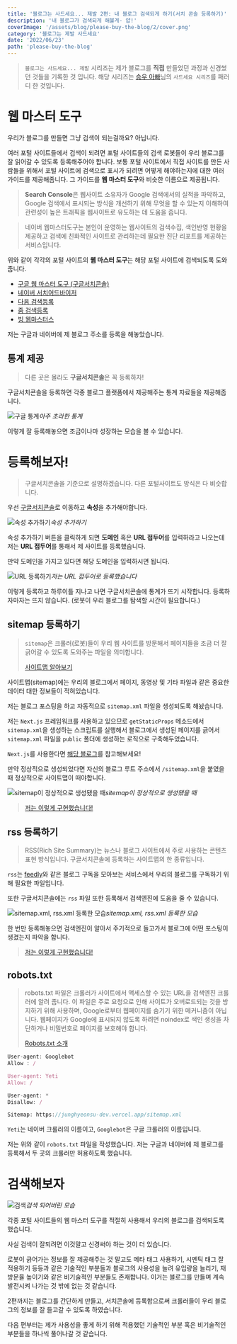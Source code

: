 ```yaml
---
title: '블로그는 사드세요... 제발 2편: 내 블로그 검색되게 하기(서치 콘솔 등록하기)'
description: '내 블로그가 검색되게 해볼게- 얍!'
coverImage: '/assets/blog/please-buy-the-blog/2/cover.png'
category: '블로그는 제발 사드세요'
date: '2022/06/23'
path: 'please-buy-the-blog'
---
```


> `블로그는 사드세요... 제발` 시리즈는 제가 블로그를 **직접** 만들었던 과정과 신경썼던 것들을 기록한 것 입니다. 해당 시리즈는 [승우 아빠](https://www.youtube.com/c/%EC%8A%B9%EC%9A%B0%EC%95%84%EB%B9%A0)님의 `사드세요 시리즈`를 패러디 한 것입니다.

# 웹 마스터 도구

우리가 블로그를 만들면 그냥 검색이 되는걸까요? 아닙니다.

여러 포털 사이트들에서 검색이 되려면 포털 사이트들의 검색 로봇들이 우리 블로그를 잘 읽어갈 수 있도록 등록해주어야 합니다.
보통 포털 사이트에서 직접 사이트를 만든 사람들을 위해서 포털 사이트에 검색으로 표시가 되려면 어떻게 해야하는지에 대한 여러 가이드를 제공해줍니다. 그 가이드를 **웹 마스터 도구**와 비슷한 이름으로 제공됩니다.

> **Search Console**은 웹사이트 소유자가 Google 검색에서의 실적을 파악하고, Google 검색에서 표시되는 방식을 개선하기 위해 무엇을 할 수 있는지 이해하여 관련성이 높은 트래픽을 웹사이트로 유도하는 데 도움을 줍니다.

> 네이버 웹마스터도구는 본인이 운영하는 웹사이트의 검색수집, 색인반영 현황을 제공하고 검색에 친화적인 사이트로 관리하는데 필요한 진단 리포트를 제공하는 서비스입니다.

위와 같이 각각의 포털 사이트의 **웹 마스터 도구**는 해당 포털 사이트에 검색되도록 도와줍니다.

- [구글 웹 마스터 도구 (구글서치콘솔)](https://developers.google.com/search/docs/beginner/search-console?hl=ko)
- [네이버 서치어드바이저](https://searchadvisor.naver.com/)
- [다음 검색등록](https://register.search.daum.net/index.daum)
- [줌 검색등록](https://help.zum.com/submit)
- [빙 웹마스터스](https://www.bing.com/webmasters/about?mkt=ko-kr)

저는 구글과 네이버에 제 블로그 주소를 등록을 해놓았습니다.

## 통계 제공
 
> 다른 곳은 몰라도 **구글서치콘솔**은 꼭 등록하자!

구글서치콘솔을 등록하면 각종 블로그 플랫폼에서 제공해주는 통계 자료들을 제공해줍니다.

![구글 통계](/assets/blog/please-buy-the-blog/2/1.png)_아주 초라한 통계_

이렇게 잘 등록해놓으면 조금이나마 성장하는 모습을 볼 수 있습니다.

# 등록해보자!

> 구글서치콘솔을 기준으로 설명하겠습니다. 다른 포털사이트도 방식은 다 비슷합니다.

우선 [구글서치콘솔](https://developers.google.com/search/docs/beginner/search-console?hl=ko)로 이동하고 **속성**을 추가해야합니다.

![속성 추가하기](/assets/blog/please-buy-the-blog/2/2.png)_속성 추가하기_

속성 추가하기 버튼을 클릭하게 되면 **도메인** 혹은 **URL 접두어**를 입력하라고 나오는데 저는 **URL 접두어**를 통해서 제 사이트를 등록했습니다.

만약 도메인을 가지고 있다면 해당 도메인을 입력하시면 됩니다.

![URL 등록하기](/assets/blog/please-buy-the-blog/2/3.png)_저는 URL 접두어로 등록했습니다_

이렇게 등록하고 하루이틀 지나고 나면 구글서치콘솔에 통계가 뜨기 시작합니다. 등록하자마자는 뜨지 않습니다. (로봇이 우리 블로그를 탐색할 시간이 필요합니다.)

## sitemap 등록하기

> `sitemap`은 크롤러(로봇)들이 우리 웹 사이트를 방문해서 페이지들을 조금 더 잘 긁어갈 수 있도록 도와주는 파일을 의미합니다.
>
> [사이트맵 알아보기](https://developers.google.com/search/docs/advanced/sitemaps/overview?hl=ko)

사이트맵(sitemap)에는 우리의 블로그에서 페이지, 동영상 및 기타 파일과 같은 중요한 데이터 대한 정보들이 적혀있습니다.

저는 블로그 포스팅을 하고 자동적으로 `sitemap.xml` 파일을 생성되도록 해놨습니다.

저는 `Next.js` 프레임워크를 사용하고 있으므로 `getStaticProps` 메소드에서 `sitemap.xml`을 생성하는 스크립트를 실행해서 블로그에서 생성된 페이지를 긁어서 `sitemap.xml` 파일을 `public` 폴더에 생성하는 로직으로 구축해두었습니다.

`Next.js`를 사용한다면 [해당 블로그](https://medium.com/volla-live/next-js%EB%A5%BC-%EC%9C%84%ED%95%9C-sitemap-generator-%EB%A7%8C%EB%93%A4%EA%B8%B0-10fc917d307e)를 참고해보세요!

만약 정상적으로 생성되었다면 자신의 블로그 루트 주소에서 `/sitemap.xml`을 붙였을 때 정상적으로 사이트맵이 떠야합니다.

![sitemap이 정상적으로 생성됐을 때](/assets/blog/please-buy-the-blog/2/4.png)_sitemap이 정상적으로 생성됐을 때_

> [저는 이렇게 구현했습니다!](https://github.com/junghyeonsu/junghyeonsu.dev/blob/main/src/scripts/sitemap.js)

## rss 등록하기

> RSS(Rich Site Summary)는 뉴스나 블로그 사이트에서 주로 사용하는 콘텐츠 표현 방식입니다. 구글서치콘솔에 등록하는 사이트맵의 한 종류입니다.

`rss`는 [feedly](https://feedly.com/)와 같은 블로그 구독을 모아보는 서비스에서 우리의 블로그를 구독하기 위해 필요한 파일입니다.

또한 구글서치콘솔에는 `rss` 파일 또한 등록해서 검색엔진에 도움을 줄 수 있습니다.

![sitemap.xml, rss.xml 등록한 모습](/assets/blog/please-buy-the-blog/2/5.png)_sitemap.xml, rss.xml 등록한 모습_

한 번만 등록해놓으면 검색엔진이 알아서 주기적으로 들고가서 블로그에 어떤 포스팅이 생겼는지 파악을 합니다.

> [저는 이렇게 구현했습니다!](https://github.com/junghyeonsu/junghyeonsu.dev/blob/main/src/scripts/rss.ts)

## robots.txt

> robots.txt 파일은 크롤러가 사이트에서 액세스할 수 있는 URL을 검색엔진 크롤러에 알려 줍니다. 이 파일은 주로 요청으로 인해 사이트가 오버로드되는 것을 방지하기 위해 사용하며, Google로부터 웹페이지를 숨기기 위한 메커니즘이 아닙니다. 웹페이지가 Google에 표시되지 않도록 하려면 noindex로 색인 생성을 차단하거나 비밀번호로 페이지를 보호해야 합니다.
> 
> [Robots.txt 소개](https://developers.google.com/search/docs/advanced/robots/intro?hl=ko)

```ts
User-agent: Googlebot
Allow : / 

User-agent: Yeti
Allow: /

User-agent: *
Disallow: /

Sitemap: https://junghyeonsu-dev.vercel.app/sitemap.xml
```

`Yeti`는 네이버 크롤러의 이름이고, `Googlebot`은 구글 크롤러의 이름입니다.

저는 위와 같이 `robots.txt` 파일을 작성했습니다. 저는 구글과 네이버에 제 블로그를 등록해서 두 곳의 크롤러만 허용하도록 했습니다.

# 검색해보자

![검색](/assets/blog/please-buy-the-blog/2/5.png)_검색 되어버린 모습_

각종 포털 사이트들의 웹 마스터 도구를 적절히 사용해서 우리의 블로그를 검색되도록 했습니다.

사실 검색이 잘되려면 이것말고 신경써야 하는 것이 더 있습니다.

로봇이 긁어가는 정보를 잘 제공해주는 것 말고도 메타 태그 사용하기, 시멘틱 태그 잘 적용하기 등등과 같은 기술적인 부분들과 블로그의 사용성을 늘려 유입량을 늘리기, 재방문율 높이기와 같은 비기술적인 부분들도 존재합니다. 이거는 블로그를 만들며 계속 발전시켜 나가는 것 밖에 없는 것 같습니다.

2편까지는 블로그를 간단하게 만들고, 서치콘솔에 등록함으로써 크롤러들이 우리 블로그의 정보를 잘 들고갈 수 있도록 하였습니다.

다음 편부터는 제가 사용성을 좋게 하기 위해 적용했던 기술적인 부분 혹은 비기술적인 부분들을 하나씩 풀어나갈 것 같습니다.
